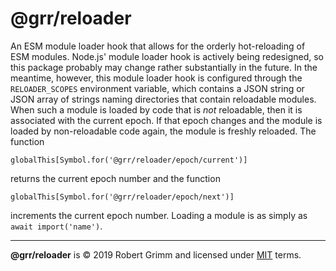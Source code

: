 # @grr/reloader

An ESM module loader hook that allows for the orderly hot-reloading of ESM
modules. Node.js' module loader hook is actively being redesigned, so this
package probably may change rather substantially in the future. In the meantime,
however, this module loader hook is configured through the `RELOADER_SCOPES`
environment variable, which contains a JSON string or JSON array of strings
naming directories that contain reloadable modules. When such a module is loaded
by code that is _not_ reloadable, then it is associated with the current epoch.
If that epoch changes and the module is loaded by non-reloadable code again, the
module is freshly reloaded. The function

    globalThis[Symbol.for('@grr/reloader/epoch/current')]

returns the current epoch number and the function

    globalThis[Symbol.for('@grr/reloader/epoch/next')]

increments the current epoch number. Loading a module is as simply as `await
import('name')`.


---

__@grr/reloader__ is © 2019 Robert Grimm and licensed under [MIT](LICENSE)
terms.
